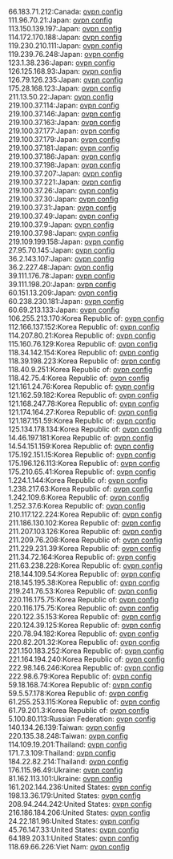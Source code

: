 66.183.71.212:Canada: [ovpn config](vpn/66_183_71_212.ovpn)  
111.96.70.21:Japan: [ovpn config](vpn/111_96_70_21.ovpn)  
113.150.139.197:Japan: [ovpn config](vpn/113_150_139_197.ovpn)  
114.172.170.188:Japan: [ovpn config](vpn/114_172_170_188.ovpn)  
119.230.210.111:Japan: [ovpn config](vpn/119_230_210_111.ovpn)  
119.239.76.248:Japan: [ovpn config](vpn/119_239_76_248.ovpn)  
123.1.38.236:Japan: [ovpn config](vpn/123_1_38_236.ovpn)  
126.125.168.93:Japan: [ovpn config](vpn/126_125_168_93.ovpn)  
126.79.126.235:Japan: [ovpn config](vpn/126_79_126_235.ovpn)  
175.28.168.123:Japan: [ovpn config](vpn/175_28_168_123.ovpn)  
211.13.50.22:Japan: [ovpn config](vpn/211_13_50_22.ovpn)  
219.100.37.114:Japan: [ovpn config](vpn/219_100_37_114.ovpn)  
219.100.37.146:Japan: [ovpn config](vpn/219_100_37_146.ovpn)  
219.100.37.163:Japan: [ovpn config](vpn/219_100_37_163.ovpn)  
219.100.37.177:Japan: [ovpn config](vpn/219_100_37_177.ovpn)  
219.100.37.179:Japan: [ovpn config](vpn/219_100_37_179.ovpn)  
219.100.37.181:Japan: [ovpn config](vpn/219_100_37_181.ovpn)  
219.100.37.186:Japan: [ovpn config](vpn/219_100_37_186.ovpn)  
219.100.37.198:Japan: [ovpn config](vpn/219_100_37_198.ovpn)  
219.100.37.207:Japan: [ovpn config](vpn/219_100_37_207.ovpn)  
219.100.37.221:Japan: [ovpn config](vpn/219_100_37_221.ovpn)  
219.100.37.26:Japan: [ovpn config](vpn/219_100_37_26.ovpn)  
219.100.37.30:Japan: [ovpn config](vpn/219_100_37_30.ovpn)  
219.100.37.31:Japan: [ovpn config](vpn/219_100_37_31.ovpn)  
219.100.37.49:Japan: [ovpn config](vpn/219_100_37_49.ovpn)  
219.100.37.9:Japan: [ovpn config](vpn/219_100_37_9.ovpn)  
219.100.37.98:Japan: [ovpn config](vpn/219_100_37_98.ovpn)  
219.109.199.158:Japan: [ovpn config](vpn/219_109_199_158.ovpn)  
27.95.70.145:Japan: [ovpn config](vpn/27_95_70_145.ovpn)  
36.2.143.107:Japan: [ovpn config](vpn/36_2_143_107.ovpn)  
36.2.227.48:Japan: [ovpn config](vpn/36_2_227_48.ovpn)  
39.111.176.78:Japan: [ovpn config](vpn/39_111_176_78.ovpn)  
39.111.198.20:Japan: [ovpn config](vpn/39_111_198_20.ovpn)  
60.151.13.209:Japan: [ovpn config](vpn/60_151_13_209.ovpn)  
60.238.230.181:Japan: [ovpn config](vpn/60_238_230_181.ovpn)  
60.69.213.133:Japan: [ovpn config](vpn/60_69_213_133.ovpn)  
106.255.213.170:Korea Republic of: [ovpn config](vpn/106_255_213_170.ovpn)  
112.166.137.152:Korea Republic of: [ovpn config](vpn/112_166_137_152.ovpn)  
114.207.80.21:Korea Republic of: [ovpn config](vpn/114_207_80_21.ovpn)  
115.160.76.129:Korea Republic of: [ovpn config](vpn/115_160_76_129.ovpn)  
118.34.142.154:Korea Republic of: [ovpn config](vpn/118_34_142_154.ovpn)  
118.39.198.223:Korea Republic of: [ovpn config](vpn/118_39_198_223.ovpn)  
118.40.9.251:Korea Republic of: [ovpn config](vpn/118_40_9_251.ovpn)  
118.42.75.4:Korea Republic of: [ovpn config](vpn/118_42_75_4.ovpn)  
121.161.24.76:Korea Republic of: [ovpn config](vpn/121_161_24_76.ovpn)  
121.162.59.182:Korea Republic of: [ovpn config](vpn/121_162_59_182.ovpn)  
121.168.247.78:Korea Republic of: [ovpn config](vpn/121_168_247_78.ovpn)  
121.174.164.27:Korea Republic of: [ovpn config](vpn/121_174_164_27.ovpn)  
121.187.151.59:Korea Republic of: [ovpn config](vpn/121_187_151_59.ovpn)  
125.134.178.134:Korea Republic of: [ovpn config](vpn/125_134_178_134.ovpn)  
14.46.197.181:Korea Republic of: [ovpn config](vpn/14_46_197_181.ovpn)  
14.54.151.159:Korea Republic of: [ovpn config](vpn/14_54_151_159.ovpn)  
175.192.151.15:Korea Republic of: [ovpn config](vpn/175_192_151_15.ovpn)  
175.196.126.113:Korea Republic of: [ovpn config](vpn/175_196_126_113.ovpn)  
175.210.65.41:Korea Republic of: [ovpn config](vpn/175_210_65_41.ovpn)  
1.224.1.144:Korea Republic of: [ovpn config](vpn/1_224_1_144.ovpn)  
1.238.217.63:Korea Republic of: [ovpn config](vpn/1_238_217_63.ovpn)  
1.242.109.6:Korea Republic of: [ovpn config](vpn/1_242_109_6.ovpn)  
1.252.37.6:Korea Republic of: [ovpn config](vpn/1_252_37_6.ovpn)  
210.117.122.224:Korea Republic of: [ovpn config](vpn/210_117_122_224.ovpn)  
211.186.130.102:Korea Republic of: [ovpn config](vpn/211_186_130_102.ovpn)  
211.207.103.126:Korea Republic of: [ovpn config](vpn/211_207_103_126.ovpn)  
211.209.76.208:Korea Republic of: [ovpn config](vpn/211_209_76_208.ovpn)  
211.229.231.39:Korea Republic of: [ovpn config](vpn/211_229_231_39.ovpn)  
211.34.72.164:Korea Republic of: [ovpn config](vpn/211_34_72_164.ovpn)  
211.63.238.228:Korea Republic of: [ovpn config](vpn/211_63_238_228.ovpn)  
218.144.109.54:Korea Republic of: [ovpn config](vpn/218_144_109_54.ovpn)  
218.145.195.38:Korea Republic of: [ovpn config](vpn/218_145_195_38.ovpn)  
219.241.76.53:Korea Republic of: [ovpn config](vpn/219_241_76_53.ovpn)  
220.116.175.75:Korea Republic of: [ovpn config](vpn/220_116_175_75.ovpn)  
220.116.175.75:Korea Republic of: [ovpn config](vpn/220_116_175_75.ovpn)  
220.122.35.153:Korea Republic of: [ovpn config](vpn/220_122_35_153.ovpn)  
220.124.39.125:Korea Republic of: [ovpn config](vpn/220_124_39_125.ovpn)  
220.78.94.182:Korea Republic of: [ovpn config](vpn/220_78_94_182.ovpn)  
220.82.201.32:Korea Republic of: [ovpn config](vpn/220_82_201_32.ovpn)  
221.150.183.252:Korea Republic of: [ovpn config](vpn/221_150_183_252.ovpn)  
221.164.194.240:Korea Republic of: [ovpn config](vpn/221_164_194_240.ovpn)  
222.98.146.246:Korea Republic of: [ovpn config](vpn/222_98_146_246.ovpn)  
222.98.6.79:Korea Republic of: [ovpn config](vpn/222_98_6_79.ovpn)  
59.18.168.74:Korea Republic of: [ovpn config](vpn/59_18_168_74.ovpn)  
59.5.57.178:Korea Republic of: [ovpn config](vpn/59_5_57_178.ovpn)  
61.255.253.115:Korea Republic of: [ovpn config](vpn/61_255_253_115.ovpn)  
61.79.201.3:Korea Republic of: [ovpn config](vpn/61_79_201_3.ovpn)  
5.100.80.113:Russian Federation: [ovpn config](vpn/5_100_80_113.ovpn)  
140.134.26.139:Taiwan: [ovpn config](vpn/140_134_26_139.ovpn)  
220.135.38.248:Taiwan: [ovpn config](vpn/220_135_38_248.ovpn)  
114.109.19.201:Thailand: [ovpn config](vpn/114_109_19_201.ovpn)  
171.7.3.109:Thailand: [ovpn config](vpn/171_7_3_109.ovpn)  
184.22.82.214:Thailand: [ovpn config](vpn/184_22_82_214.ovpn)  
176.115.96.49:Ukraine: [ovpn config](vpn/176_115_96_49.ovpn)  
81.162.113.101:Ukraine: [ovpn config](vpn/81_162_113_101.ovpn)  
161.202.144.236:United States: [ovpn config](vpn/161_202_144_236.ovpn)  
198.13.36.179:United States: [ovpn config](vpn/198_13_36_179.ovpn)  
208.94.244.242:United States: [ovpn config](vpn/208_94_244_242.ovpn)  
216.186.184.206:United States: [ovpn config](vpn/216_186_184_206.ovpn)  
24.22.181.96:United States: [ovpn config](vpn/24_22_181_96.ovpn)  
45.76.147.33:United States: [ovpn config](vpn/45_76_147_33.ovpn)  
64.189.203.1:United States: [ovpn config](vpn/64_189_203_1.ovpn)  
118.69.66.226:Viet Nam: [ovpn config](vpn/118_69_66_226.ovpn)  
